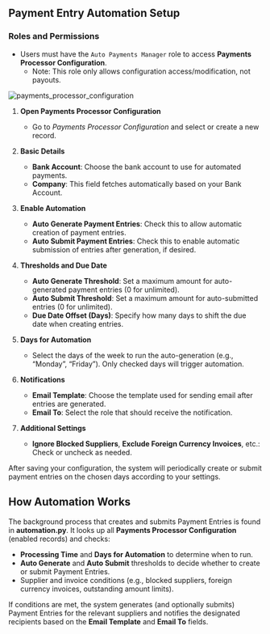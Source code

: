 ## Payment Entry Automation Setup

### Roles and Permissions

- Users must have the `Auto Payments Manager` role to access **Payments Processor Configuration**.
  - Note: This role only allows configuration access/modification, not payouts.

![payments_processor_configuration](https://github.com/user-attachments/assets/a0317608-af5e-4f83-ba72-8d682ffa6e27)

1. **Open Payments Processor Configuration**  
   - Go to *Payments Processor Configuration* and select or create a new record.

2. **Basic Details**  
   - **Bank Account**: Choose the bank account to use for automated payments.  
   - **Company**: This field fetches automatically based on your Bank Account.

3. **Enable Automation**  
   - **Auto Generate Payment Entries**: Check this to allow automatic creation of payment entries.  
   - **Auto Submit Payment Entries**: Check this to enable automatic submission of entries after generation, if desired.

4. **Thresholds and Due Date**  
   - **Auto Generate Threshold**: Set a maximum amount for auto-generated payment entries (0 for unlimited).  
   - **Auto Submit Threshold**: Set a maximum amount for auto-submitted entries (0 for unlimited).  
   - **Due Date Offset (Days)**: Specify how many days to shift the due date when creating entries.

5. **Days for Automation**  
   - Select the days of the week to run the auto-generation (e.g., “Monday”, “Friday”). Only checked days will trigger automation.

6. **Notifications**  
   - **Email Template**: Choose the template used for sending email after entries are generated.  
   - **Email To**: Select the role that should receive the notification.

7. **Additional Settings**  
   - **Ignore Blocked Suppliers**, **Exclude Foreign Currency Invoices**, etc.: Check or uncheck as needed.  

After saving your configuration, the system will periodically create or submit payment entries on the chosen days according to your settings.

## How Automation Works

The background process that creates and submits Payment Entries is found in **automation.py**. It looks up all **Payments Processor Configuration** (enabled records) and checks:

- **Processing Time** and **Days for Automation** to determine when to run.
- **Auto Generate** and **Auto Submit** thresholds to decide whether to create or submit Payment Entries.
- Supplier and invoice conditions (e.g., blocked suppliers, foreign currency invoices, outstanding amount limits).

If conditions are met, the system generates (and optionally submits) Payment Entries for the relevant suppliers and notifies the designated recipients based on the **Email Template** and **Email To** fields.
